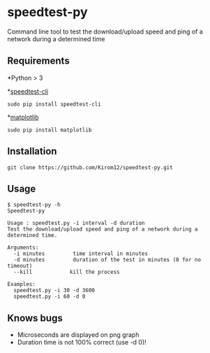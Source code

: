 # speedtest-py

Command line tool to test the download/upload speed and ping of a network during a determined time

## Requirements
*Python > 3

*[speedtest-cli](https://github.com/sivel/speedtest-cli)

    sudo pip install speedtest-cli
*[matplotlib](https://matplotlib.org/users/installing.html)

    sudo pip install matplotlib

## Installation
    git clone https://github.com/Kirom12/speedtest-py.git

## Usage
    $ speedtest-py -h
    Speedtest-py

    Usage : speedtest.py -i interval -d duration
    Test the download/upload speed and ping of a network during a determined time.

    Arguments: 
      -i minutes         time interval in minutes
      -d minutes         duration of the test in minutes (0 for no timeout)
      --kill         	kill the process

    Examples: 
      speedtest.py -i 30 -d 3600
      speedtest.py -i 60 -d 0

## Knows bugs
   * Microseconds are displayed on png graph
   * Duration time is not 100% correct (use -d 0)!
